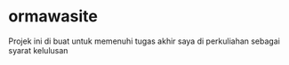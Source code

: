 # ormawasite
Projek ini di buat untuk memenuhi tugas akhir saya di perkuliahan sebagai syarat kelulusan
